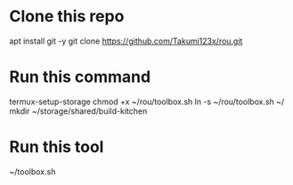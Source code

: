 # Clone this repo
apt install git -y
git clone https://github.com/Takumi123x/rou.git

# Run this command
termux-setup-storage
chmod +x ~/rou/toolbox.sh
ln -s ~/rou/toolbox.sh ~/
mkdir ~/storage/shared/build-kitchen

# Run this tool
~/toolbox.sh
